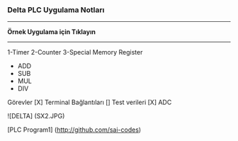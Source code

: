 ### Delta  PLC Uygulama  Notları
---
**Örnek Uygulama için Tıklayın**

---
1-Timer
2-Counter
3-Special Memory Register

* ADD
* SUB
* MUL
* DIV

Görevler
[X] Terminal Bağlantıları
[] Test verileri
[X] ADC

![DELTA] (SX2.JPG)

[PLC Program1] (http://github.com/sai-codes)
